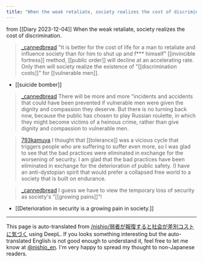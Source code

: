 ```yaml
---
title: "When the weak retaliate, society realizes the cost of discrimination."
---
```


from  [[Diary 2023-12-04]]
When the weak retaliate, society realizes the cost of discrimination.

> [_cannedbread](https://twitter.com/_cannedbread/status/1731228399530885301) "It is better for the cost of life for a man to retaliate and influence society than for him to shut up and f*** himself" [[invincible fortress]] method, [[public order]] will decline at an accelerating rate. Only then will society realize the existence of "[[discrimination costs]]" for [[vulnerable men]].
- [[suicide bomber]]

> [_cannedbread](https://twitter.com/_cannedbread/status/1731229334801891608) There will be more and more "incidents and accidents that could have been prevented if vulnerable men were given the dignity and compassion they deserve. But there is no turning back now, because the public has chosen to play Russian roulette, in which they might become victims of a heinous crime, rather than give dignity and compassion to vulnerable men.

> [793kamuya](https://twitter.com/793kamuya/status/1731230094826602882) I thought that [[tolerance]] was a vicious cycle that triggers people who are suffering to suffer even more, so I was glad to see that the bad practices were eliminated in exchange for the worsening of security. I am glad that the bad practices have been eliminated in exchange for the deterioration of public safety. (I have an anti-dystopian spirit that would prefer a collapsed free world to a society that is built on endurance.

> [_cannedbread](https://twitter.com/_cannedbread/status/1731231507086512498) I guess we have to view the temporary loss of security as society's "[[growing pains]]"!
- [[Deterioration in security is a growing pain in society.]]


---
This page is auto-translated from [/nishio/弱者が報復すると社会が差別コストに気づく](https://scrapbox.io/nishio/弱者が報復すると社会が差別コストに気づく) using DeepL. If you looks something interesting but the auto-translated English is not good enough to understand it, feel free to let me know at [@nishio_en](https://twitter.com/nishio_en). I'm very happy to spread my thought to non-Japanese readers.